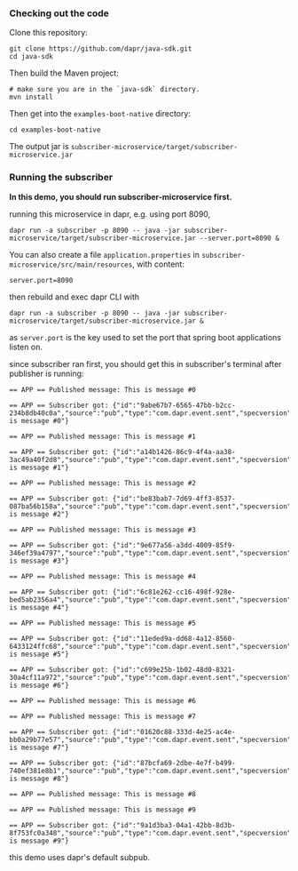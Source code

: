 ### Checking out the code

Clone this repository:

```shell
git clone https://github.com/dapr/java-sdk.git
cd java-sdk
```

Then build the Maven project:

```shell
# make sure you are in the `java-sdk` directory.
mvn install
```

Then get into the `examples-boot-native` directory:

```shell
cd examples-boot-native
```

The output jar is `subscriber-microservice/target/subscriber-microservice.jar`

### Running the subscriber

**In this demo, you should run subscriber-microservice first.**

running this microservice in dapr, e.g. using port 8090,

```shell
dapr run -a subscriber -p 8090 -- java -jar subscriber-microservice/target/subscriber-microservice.jar --server.port=8090 &
```

You can also create a file `application.properties` in `subscriber-microservice/src/main/resources`, with content:

```properties
server.port=8090
```

then rebuild and exec dapr CLI with

```shell
dapr run -a subscriber -p 8090 -- java -jar subscriber-microservice/target/subscriber-microservice.jar &
```

as `server.port` is the key used to set the port that spring boot applications listen on.

since subscriber ran first, you should get this in subscriber's terminal after publisher is running:

```
== APP == Published message: This is message #0

== APP == Subscriber got: {"id":"9abe67b7-6565-47bb-b2cc-234b8db40c0a","source":"pub","type":"com.dapr.event.sent","specversion":"1.0","datacontenttype":"application/json","data":"This is message #0"}

== APP == Published message: This is message #1

== APP == Subscriber got: {"id":"a14b1426-86c9-4f4a-aa38-3ac49a40f2d8","source":"pub","type":"com.dapr.event.sent","specversion":"1.0","datacontenttype":"application/json","data":"This is message #1"}

== APP == Published message: This is message #2

== APP == Subscriber got: {"id":"be83bab7-7d69-4ff3-8537-087ba56b158a","source":"pub","type":"com.dapr.event.sent","specversion":"1.0","datacontenttype":"application/json","data":"This is message #2"}

== APP == Published message: This is message #3

== APP == Subscriber got: {"id":"9e677a56-a3dd-4009-85f9-346ef39a4797","source":"pub","type":"com.dapr.event.sent","specversion":"1.0","datacontenttype":"application/json","data":"This is message #3"}

== APP == Published message: This is message #4

== APP == Subscriber got: {"id":"6c81e262-cc16-498f-928e-bed5ab2356a4","source":"pub","type":"com.dapr.event.sent","specversion":"1.0","datacontenttype":"application/json","data":"This is message #4"}

== APP == Published message: This is message #5

== APP == Subscriber got: {"id":"11eded9a-dd68-4a12-8560-6433124ffc68","source":"pub","type":"com.dapr.event.sent","specversion":"1.0","datacontenttype":"application/json","data":"This is message #5"}

== APP == Subscriber got: {"id":"c699e25b-1b02-48d0-8321-30a4cf11a972","source":"pub","type":"com.dapr.event.sent","specversion":"1.0","datacontenttype":"application/json","data":"This is message #6"}

== APP == Published message: This is message #6

== APP == Published message: This is message #7

== APP == Subscriber got: {"id":"01620c88-333d-4e25-ac4e-bb0a29b77e57","source":"pub","type":"com.dapr.event.sent","specversion":"1.0","datacontenttype":"application/json","data":"This is message #7"}

== APP == Subscriber got: {"id":"87bcfa69-2dbe-4e7f-b499-740ef381e8b1","source":"pub","type":"com.dapr.event.sent","specversion":"1.0","datacontenttype":"application/json","data":"This is message #8"}

== APP == Published message: This is message #8

== APP == Published message: This is message #9

== APP == Subscriber got: {"id":"9a1d3ba3-04a1-42bb-8d3b-8f753fc0a348","source":"pub","type":"com.dapr.event.sent","specversion":"1.0","datacontenttype":"application/json","data":"This is message #9"}
```

this demo uses dapr's default subpub.